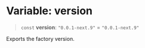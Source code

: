 # Variable: version

> `const` **version**: `"0.0.1-next.9"` = `"0.0.1-next.9"`

Exports the factory version.
